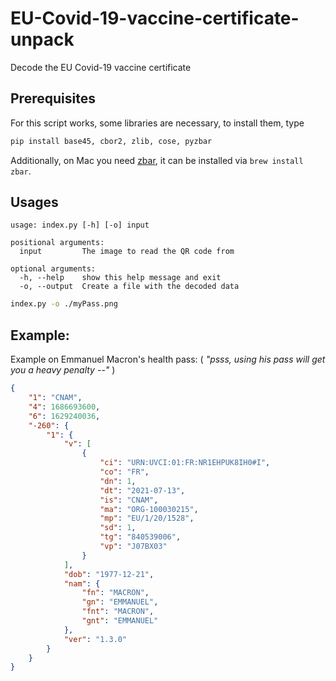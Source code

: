 # EU-Covid-19-vaccine-certificate-unpack
Decode the EU Covid-19 vaccine certificate

## Prerequisites
For this script works, some libraries are necessary, to install them, type 
```bash
pip install base45, cbor2, zlib, cose, pyzbar
```

Additionally, on Mac you need [zbar](https://pypi.org/project/pyzbar/), it can be installed via `brew install zbar`.

## Usages
```
usage: index.py [-h] [-o] input

positional arguments:
  input         The image to read the QR code from

optional arguments:
  -h, --help    show this help message and exit
  -o, --output  Create a file with the decoded data
```


```bash
index.py -o ./myPass.png
```

## Example: 
Example on Emmanuel Macron's health pass: ( *"psss, using his pass will get you a heavy penalty --"* )

```json
{
    "1": "CNAM",
    "4": 1686693600,
    "6": 1629240036,
    "-260": {
        "1": {
            "v": [
                {
                    "ci": "URN:UVCI:01:FR:NR1EHPUK8IH0#I",
                    "co": "FR",
                    "dn": 1,
                    "dt": "2021-07-13",
                    "is": "CNAM",
                    "ma": "ORG-100030215",
                    "mp": "EU/1/20/1528",
                    "sd": 1,
                    "tg": "840539006",
                    "vp": "J07BX03"
                }
            ],
            "dob": "1977-12-21",
            "nam": {
                "fn": "MACRON",
                "gn": "EMMANUEL",
                "fnt": "MACRON",
                "gnt": "EMMANUEL"
            },
            "ver": "1.3.0"
        }
    }
}
```
